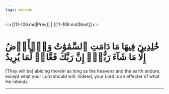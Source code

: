 ```yaml
---
tags: meccan
---
```


👈 [[11-106.md|Prev]] | [[11-108.md|Next]] 👉

# خَٰلِدِينَ فِيهَا مَا دَامَتِ ٱلسَّمَٰوَٰتُ وَٱلۡأَرۡضُ إِلَّا مَا شَآءَ رَبُّكَۚ إِنَّ رَبَّكَ فَعَّالٞ لِّمَا يُرِيدُ

[They will be] abiding therein as long as the heavens and the earth endure, except what your Lord should will. Indeed, your Lord is an effecter of what He intends

---

